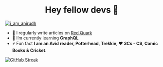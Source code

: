 <h1 align="center">Hey fellow devs 🖖</h1>

<p align="left"> <a href="https://twitter.com/i_am_anirudh" target="blank"><img src="https://img.shields.io/twitter/follow/i_am_anirudh?logo=twitter&style=for-the-badge" alt="i_am_anirudh" /></a> </p>

- 📝 I regularly write articles on [Red Quark](https://redquark.org)
- 🌱 I’m currently learning **GraphQL**
- ⚡ Fun fact **I am an Avid reader, Potterhead, Trekkie, ❤️ 3Cs - CS, Comic Books & Cricket.**

[![GitHub Streak](https://github-readme-streak-stats.herokuapp.com/?user=ani03sha)](https://git.io/streak-stats)
